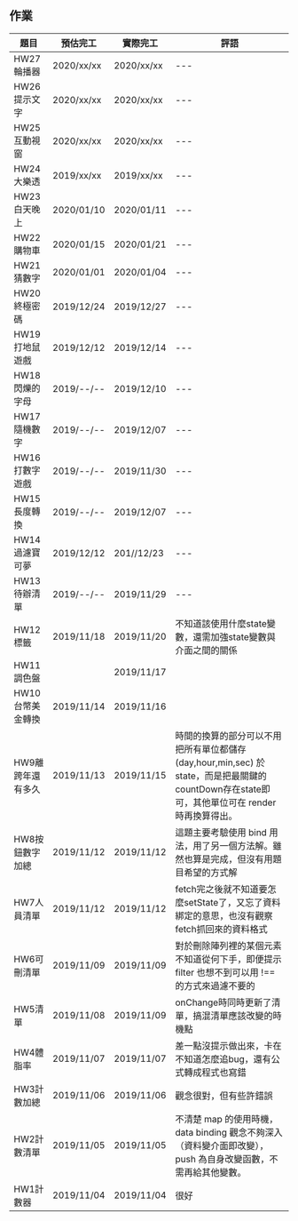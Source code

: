 ## 作業

|題目|預估完工|實際完工|評語|
|---|---|---|---|
|HW27輪播器|2020/xx/xx|2020/xx/xx|---|
|HW26提示文字|2020/xx/xx|2020/xx/xx|---|
|HW25互動視窗|2020/xx/xx|2020/xx/xx|---|
|HW24大樂透|2019/xx/xx|2019/xx/xx|---|
|HW23白天晚上|2020/01/10|2020/01/11|---|
|HW22購物車|2020/01/15|2020/01/21|---|
|HW21猜數字|2020/01/01|2020/01/04|---|
|HW20終極密碼|2019/12/24|2019/12/27|---|
|HW19打地鼠遊戲|2019/12/12|2019/12/14|---|
|HW18閃爍的字母|2019/--/--|2019/12/10|---|
|HW17隨機數字|2019/--/--|2019/12/07|---|
|HW16打數字遊戲|2019/--/--|2019/11/30|---|
|HW15長度轉換|2019/--/--|2019/12/07|---|
|HW14過濾寶可夢|2019/12/12|201//12/23|---|
|HW13待辦清單|2019/--/--|2019/11/29|---|
|HW12標籤|2019/11/18|2019/11/20|不知道該使用什麼state變數，還需加強state變數與介面之間的關係|
|HW11調色盤||2019/11/17||
|HW10台幣美金轉換|2019/11/14|2019/11/16||
|HW9離跨年還有多久|2019/11/13|2019/11/15|時間的換算的部分可以不用把所有單位都儲存(day,hour,min,sec) 於 state，而是把最關鍵的countDown存在state即可，其他單位可在 render 時再換算得出。|
|HW8按鈕數字加總|2019/11/12|2019/11/12|這題主要考驗使用 bind 用法，用了另一個方法解。雖然也算是完成，但沒有用題目希望的方式解|
|HW7人員清單|2019/11/12|2019/11/12|fetch完之後就不知道要怎麼setState了，又忘了資料綁定的意思，也沒有觀察fetch抓回來的資料格式|
|HW6可刪清單|2019/11/09|2019/11/09|對於刪除陣列裡的某個元素不知道從何下手，即便提示 filter 也想不到可以用 !== 的方式來過濾不要的|
|HW5清單|2019/11/08|2019/11/09|onChange時同時更新了清單，搞混清單應該改變的時機點|
|HW4體脂率|2019/11/07|2019/11/07|差一點沒提示做出來，卡在不知道怎麼追bug，還有公式轉成程式也寫錯|
|HW3計數加總|2019/11/06|2019/11/06|觀念很對，但有些許錯誤|
|HW2計數清單|2019/11/05|2019/11/05|不清楚 map 的使用時機，data binding 觀念不夠深入（資料變介面即改變），push 為自身改變函數，不需再給其他變數。|
|HW1計數器|2019/11/04|2019/11/04|很好|
